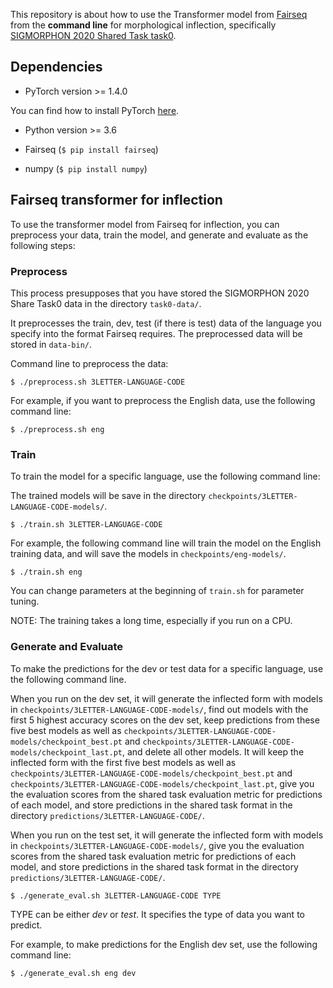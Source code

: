 This repository is about how to use the Transformer model from [Fairseq](https://github.com/pytorch/fairseq) from the **command line** for morphological inflection, specifically [SIGMORPHON 2020 Shared Task task0](https://sigmorphon.github.io/sharedtasks/2020/task0/).

## Dependencies

- PyTorch version >= 1.4.0

You can find how to install PyTorch [here](https://pytorch.org/get-started/locally/).

- Python version >= 3.6

- Fairseq (```$ pip install fairseq```)

- numpy (```$ pip install numpy```)

## Fairseq transformer for inflection

To use the transformer model from Fairseq for inflection, you can preprocess your data, train the model, and generate and evaluate as the following steps:

### Preprocess

This process presupposes that you have stored the SIGMORPHON 2020 Share Task0 data in the directory ```task0-data/```.

It preprocesses the train, dev, test (if there is test) data of the language you specify into the format Fairseq requires. The preprocessed data will be stored in ```data-bin/```. 

Command line to preprocess the data:

```
$ ./preprocess.sh 3LETTER-LANGUAGE-CODE
```

For example, if you want to preprocess the English data, use the following command line:

```
$ ./preprocess.sh eng
```

### Train

To train the model for a specific language, use the following command line:

The trained models will be save in the directory ```checkpoints/3LETTER-LANGUAGE-CODE-models/```.

```
$ ./train.sh 3LETTER-LANGUAGE-CODE
```
For example, the following command line will train the model on the English training data, and will save the models in ```checkpoints/eng-models/```.

```
$ ./train.sh eng
```

You can change parameters at the beginning of ```train.sh``` for parameter tuning.

NOTE: The training takes a long time, especially if you run on a CPU.

### Generate and Evaluate

To make the predictions for the dev or test data for a specific language, use the following command line. 

When you run on the dev set, it will generate the inflected form with models in ```checkpoints/3LETTER-LANGUAGE-CODE-models/```, find out models with the first 5 highest accuracy scores on the dev set, keep predictions from these five best models as well as ```checkpoints/3LETTER-LANGUAGE-CODE-models/checkpoint_best.pt``` and ```checkpoints/3LETTER-LANGUAGE-CODE-models/checkpoint_last.pt```, and delete all other models.
It will keep the inflected form with the first five best models as well as ```checkpoints/3LETTER-LANGUAGE-CODE-models/checkpoint_best.pt``` and ```checkpoints/3LETTER-LANGUAGE-CODE-models/checkpoint_last.pt```, give you the evaluation scores from the shared task evaluation metric for predictions of each model, and store predictions in the shared task format in the directory ```predictions/3LETTER-LANGUAGE-CODE/```.

When you run on the test set, it will generate the inflected form with models in ```checkpoints/3LETTER-LANGUAGE-CODE-models/```, give you the evaluation scores from the shared task evaluation metric for predictions of each model, and store predictions in the shared task format in the directory ```predictions/3LETTER-LANGUAGE-CODE/```.

```
$ ./generate_eval.sh 3LETTER-LANGUAGE-CODE TYPE
```

TYPE can be either *dev* or *test*. It specifies the type of data you want to predict.

For example, to make predictions for the English dev set, use the following command line:

```
$ ./generate_eval.sh eng dev
```


